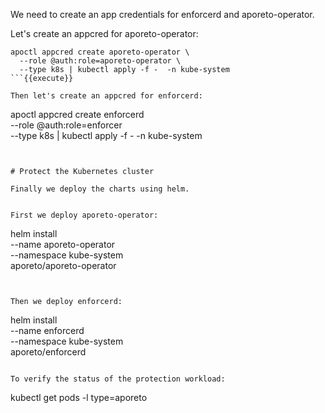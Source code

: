 We need to create an app credentials for
enforcerd and aporeto-operator.

Let's create an appcred for aporeto-operator:

```
apoctl appcred create aporeto-operator \
  --role @auth:role=aporeto-operator \
  --type k8s | kubectl apply -f -  -n kube-system
```{{execute}}

Then let's create an appcred for enforcerd:

```
apoctl appcred create enforcerd \
  --role @auth:role=enforcer \
  --type k8s | kubectl apply -f -  -n kube-system
```{{execute}}


# Protect the Kubernetes cluster

Finally we deploy the charts using helm.


First we deploy aporeto-operator:

```
helm install \
    --name aporeto-operator \
    --namespace kube-system \
    aporeto/aporeto-operator
```{{execute}}


Then we deploy enforcerd:

```
helm install \
    --name enforcerd \
    --namespace kube-system \
    aporeto/enforcerd
```{{execute}}

To verify the status of the protection workload:

```
kubectl get pods -l type=aporeto
```execute
